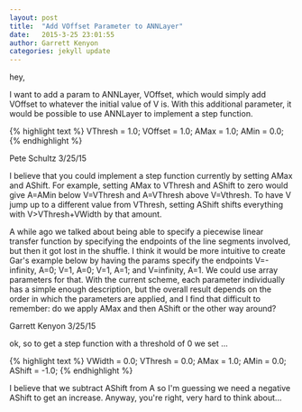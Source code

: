 ```yaml
---
layout: post
title:  "Add VOffset Parameter to ANNLayer"
date:   2015-3-25 23:01:55
author: Garrett Kenyon
categories: jekyll update
---
```


hey,

I want to add a param to ANNLayer, VOffset, which would simply add VOffset to whatever the initial value of V is.  With this additional parameter, it would be possible to use ANNLayer to implement a step function.

{% highlight text %}
VThresh =  1.0;
VOffset   =  1.0;
AMax      =  1.0;
AMin       =  0.0;
{% endhighlight %}


Pete Schultz
3/25/15

I believe that you could implement a step function currently by setting AMax and AShift.  For example, setting AMax to VThresh and AShift to zero would give A=AMin below V=VThresh and A=VThresh above V=Vthresh.  To have V jump up to a different value from VThresh, setting AShift shifts everything with V>VThresh+VWidth by that amount.

A while ago we talked about being able to specify a piecewise linear transfer function by specifying the endpoints of the line segments involved, but then it got lost in the shuffle.  I think it would be more intuitive to create Gar's example below by having the params specify the endpoints V=-infinity, A=0; V=1, A=0; V=1, A=1; and V=infinity, A=1.  We could use array parameters for that.  With the current scheme, each parameter individually has a simple enough description, but the overall result depends on the order in which the parameters are applied, and I find that difficult to remember: do we apply AMax and then AShift or the other way around?


Garrett Kenyon
3/25/15

ok, so to get a step function with a threshold of 0 we set ...

{% highlight text %}
VWidth      =  0.0;
VThresh    =   0.0;
AMax        =   1.0; 
AMin         =   0.0;
AShift       =    -1.0;
{% endhighlight %}

I believe that we subtract AShift from A so I'm guessing we need a negative AShift to get an increase.   Anyway, you're right, very hard to think about...





